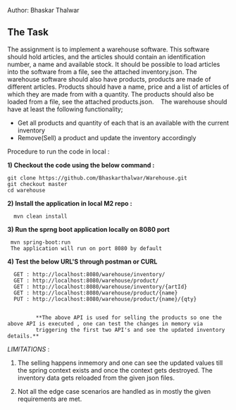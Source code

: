 
Author: Bhaskar Thalwar

## The Task
The assignment is to implement a warehouse software. This software should hold articles, and the articles should contain an identification number, a name and available stock. 
It should be possible to load articles into the software from a file, see the attached inventory.json.
The warehouse software should also have products, products are made of different articles. Products should have a name, price and a list of articles of which they are made from with a quantity. 
The products should also be loaded from a file, see the attached products.json. 
 
The warehouse should have at least the following functionality;
* Get all products and quantity of each that is an available with the current inventory
* Remove(Sell) a product and update the inventory accordingly

Procedure to run the code in local :

**1) Checkout the code using the below command :**
    
    git clone https://github.com/Bhaskarthalwar/Warehouse.git 
    git checkout master
    cd warehouse 

**2) Install the application in local M2 repo :**
    
      mvn clean install 

**3) Run the sprng boot application locally on 8080 port**
     
     mvn spring-boot:run
     The application will run on port 8080 by default 
     
**4) Test the below URL'S through postman or CURL**
    
      GET : http://localhost:8080/warehouse/inventory/ 
      GET : http://localhost:8080/warehouse/product/
      GET : http://localhost:8080/warehouse/inventory/{artId}
      GET : http://localhost:8080/warehouse/product/{name}
      PUT : http://localhost:8080/warehouse/product/{name}/{qty}
      
      
             **The above API is used for selling the products so one the above API is executed , one can test the changes in memory via 
             triggering the first two API's and see the updated inventory details.**
      
 
 _LIMITATIONS_ :
 
  1) The selling happens inmemory and one can see the updated values till the spring context exists and once the context gets destroyed. 
  The inventory data gets reloaded from the given json files.
  
  2) Not all the edge case scenarios are handled as in mostly the given requirements are met.



